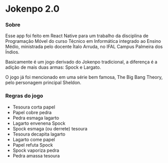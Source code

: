# Jokenpo 2.0

### Sobre

Esse app foi feito em React Native para um trabalho da disciplina de Programação Móvel do curso Técnico em Informática integrado ao Ensino Médio, ministrada pelo docente Ítalo Arruda, no IFAL Campus Palmeira dos Índios.

Basicamente é um jogo derivado do Jokenpo tradicional, a diferença é a adição de mais duas armas: Spock e Largato.

O jogo já foi mencionado em uma série bem famosa, The Big Bang Theory, pelo personagem principal Sheldon.

### Regras do jogo

- Tesoura corta papel
- Papel cobre pedra
- Pedra esmaga lagarto
- Lagarto envenena Spock
- Spock esmaga (ou derrete) tesoura
- Tesoura decapita lagarto
- Lagarto come papel
- Papel refuta Spock
- Spock vaporiza pedra
- Pedra amassa tesoura
